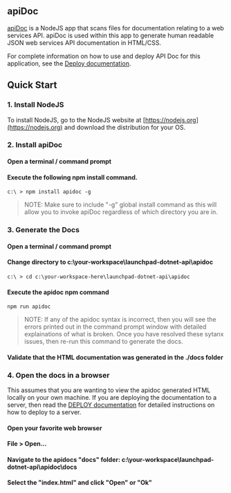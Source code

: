 ## apiDoc
[apiDoc](http://apidocjs.com) is a NodeJS app that scans files for documentation relating to a web services API. apiDoc is used within this app to generate human readable JSON web services API documentation in HTML/CSS. 

For complete information on how to use and deploy API Doc for this application, see the [Deploy documentation](../../readme_docs/DEPLOY.md). 

## Quick Start
### 1. Install NodeJS 
To install NodeJS, go to the NodeJS website at [https://nodejs.org](https://nodejs.org) and download the distribution for your OS. 

### 2. Install apiDoc
#### Open a terminal / command prompt 
#### Execute the following npm install command. 

```
c:\ > npm install apidoc -g
```

> NOTE: Make sure to include "-g" global install command as this will allow you to invoke apiDoc regardless of which directory you are in. 

### 3. Generate the Docs

#### Open a terminal / command prompt 

#### Change directory to c:\your-workspace\launchpad-dotnet-api\apidoc
```
c:\ > cd c:\your-workspace-here\launchpad-dotnet-api\apidoc
```

#### Execute the apidoc npm command

```
npm run apidoc
```

> NOTE: If any of the apidoc syntax is incorrect, then you will see the errors printed out in the command prompt window with detailed explainations of what is broken. Once you have resolved these sytanx issues, then re-run this command to generate the docs. 

#### Validate that the HTML documentation was generated in the ./docs folder


### 4. Open the docs in a browser
This assumes that you are wanting to view the apidoc generated HTML locally on your own machine. If you are deploying the documentation to a server, then read the [DEPLOY documentation](../../readme_docs/DEPLOY.md) for detailed instructions on how to deploy to a server. 

#### Open your favorite web browser

#### File > Open...

#### Navigate to the apidocs "docs" folder: c:\your-workspace\launchpad-dotnet-api\apidoc\docs

#### Select the "index.html" and click "Open" or "Ok"
